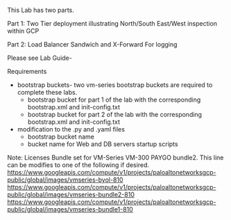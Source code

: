 This Lab has two parts.

Part 1: Two Tier deployment illustrating North/South East/West inspection within GCP

Part 2: Load Balancer Sandwich and X-Forward For logging

Please see Lab Guide-

Requirements
  - bootstrap buckets- two vm-series bootstrap buckets are required to complete these labs.  
     - bootstrap bucket for part 1 of the lab with the corresponding bootstrap.xml and init-config.txt
     - bootstrap bucket for part 2 of the lab with the corresponding bootstrap.xml and init-config.txt
  - modification to the .py and .yaml files 
     - bootstrap bucket name
     - bucket name for Web and DB servers startup scripts
     
Note: Licenses Bundle set for VM-Series VM-300 PAYGO bundle2.  This line can be modifies to one of the following if desired.
 https://www.googleapis.com/compute/v1/projects/paloaltonetworksgcp-public/global/images/vmseries-byol-810
 https://www.googleapis.com/compute/v1/projects/paloaltonetworksgcp-public/global/images/vmseries-bundle2-810
 https://www.googleapis.com/compute/v1/projects/paloaltonetworksgcp-public/global/images/vmseries-bundle1-810
 
